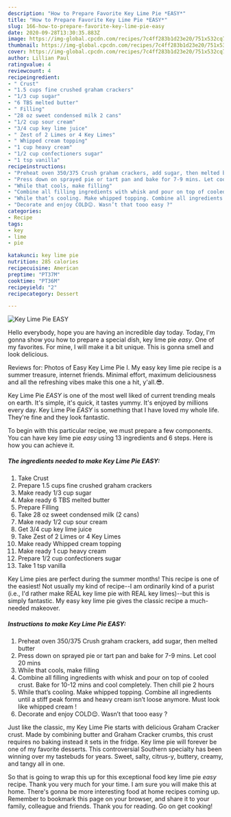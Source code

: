 ```yaml
---
description: "How to Prepare Favorite Key Lime Pie *EASY*"
title: "How to Prepare Favorite Key Lime Pie *EASY*"
slug: 166-how-to-prepare-favorite-key-lime-pie-easy
date: 2020-09-28T13:30:35.883Z
image: https://img-global.cpcdn.com/recipes/7c4ff283b1d23e20/751x532cq70/key-lime-pie-easy-recipe-main-photo.jpg
thumbnail: https://img-global.cpcdn.com/recipes/7c4ff283b1d23e20/751x532cq70/key-lime-pie-easy-recipe-main-photo.jpg
cover: https://img-global.cpcdn.com/recipes/7c4ff283b1d23e20/751x532cq70/key-lime-pie-easy-recipe-main-photo.jpg
author: Lillian Paul
ratingvalue: 4
reviewcount: 4
recipeingredient:
- " Crust"
- "1.5 cups fine crushed graham crackers"
- "1/3 cup sugar"
- "6 TBS melted butter"
- " Filling"
- "28 oz sweet condensed milk 2 cans"
- "1/2 cup sour cream"
- "3/4 cup key lime juice"
- " Zest of 2 Limes or 4 Key Limes"
- " Whipped cream topping"
- "1 cup heavy cream"
- "1/2 cup confectioners sugar"
- "1 tsp vanilla"
recipeinstructions:
- "Preheat oven 350/375 Crush graham crackers, add sugar, then melted butter"
- "Press down on sprayed pie or tart pan and bake for 7-9 mins. Let cool 20 mins"
- "While that cools, make filling"
- "Combine all filling ingredients with whisk and pour on top of cooled crust. Bake for 10-12 mins and cool completely. Then chill pie 2 hours"
- "While that’s cooling. Make whipped topping. Combine all ingredients until a stiff peak forms and heavy cream isn’t loose anymore. Must look like whipped cream !"
- "Decorate and enjoy COLD😌. Wasn’t that tooo easy ?"
categories:
- Recipe
tags:
- key
- lime
- pie

katakunci: key lime pie 
nutrition: 285 calories
recipecuisine: American
preptime: "PT37M"
cooktime: "PT36M"
recipeyield: "2"
recipecategory: Dessert

---
```



![Key Lime Pie *EASY*](https://img-global.cpcdn.com/recipes/7c4ff283b1d23e20/751x532cq70/key-lime-pie-easy-recipe-main-photo.jpg)

Hello everybody, hope you are having an incredible day today. Today, I'm gonna show you how to prepare a special dish, key lime pie *easy*. One of my favorites. For mine, I will make it a bit unique. This is gonna smell and look delicious.

Reviews for: Photos of Easy Key Lime Pie I. My easy key lime pie recipe is a summer treasure, internet friends. Minimal effort, maximum deliciousness and all the refreshing vibes make this one a hit, y&#39;all.😎.

Key Lime Pie *EASY* is one of the most well liked of current trending meals on earth. It's simple, it's quick, it tastes yummy. It's enjoyed by millions every day. Key Lime Pie *EASY* is something that I have loved my whole life. They're fine and they look fantastic.


To begin with this particular recipe, we must prepare a few components. You can have key lime pie *easy* using 13 ingredients and 6 steps. Here is how you can achieve it.

<!--inarticleads1-->

##### The ingredients needed to make Key Lime Pie *EASY*:

1. Take  Crust
1. Prepare 1.5 cups fine crushed graham crackers
1. Make ready 1/3 cup sugar
1. Make ready 6 TBS melted butter
1. Prepare  Filling
1. Take 28 oz sweet condensed milk (2 cans)
1. Make ready 1/2 cup sour cream
1. Get 3/4 cup key lime juice
1. Take  Zest of 2 Limes or 4 Key Limes
1. Make ready  Whipped cream topping
1. Make ready 1 cup heavy cream
1. Prepare 1/2 cup confectioners sugar
1. Take 1 tsp vanilla


Key Lime pies are perfect during the summer months! This recipe is one of the easiest! Not usually my kind of recipe--I am ordinarily kind of a purist (i.e., I&#39;d rather make REAL key lime pie with REAL key limes)--but this is simply fantastic. My easy key lime pie gives the classic recipe a much-needed makeover. 

<!--inarticleads2-->

##### Instructions to make Key Lime Pie *EASY*:

1. Preheat oven 350/375 Crush graham crackers, add sugar, then melted butter
1. Press down on sprayed pie or tart pan and bake for 7-9 mins. Let cool 20 mins
1. While that cools, make filling
1. Combine all filling ingredients with whisk and pour on top of cooled crust. Bake for 10-12 mins and cool completely. Then chill pie 2 hours
1. While that’s cooling. Make whipped topping. Combine all ingredients until a stiff peak forms and heavy cream isn’t loose anymore. Must look like whipped cream !
1. Decorate and enjoy COLD😌. Wasn’t that tooo easy ?


Just like the classic, my Key Lime Pie starts with delicious Graham Cracker crust. Made by combining butter and Graham Cracker crumbs, this crust requires no baking instead it sets in the fridge. Key lime pie will forever be one of my favorite desserts. This controversial Southern specialty has been winning over my tastebuds for years. Sweet, salty, citrus-y, buttery, creamy, and tangy all in one. 

So that is going to wrap this up for this exceptional food key lime pie *easy* recipe. Thank you very much for your time. I am sure you will make this at home. There's gonna be more interesting food at home recipes coming up. Remember to bookmark this page on your browser, and share it to your family, colleague and friends. Thank you for reading. Go on get cooking!
